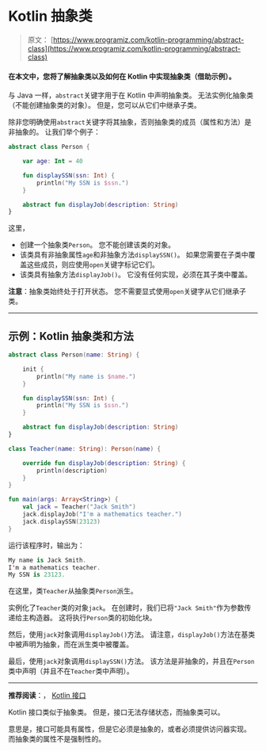 # Kotlin 抽象类

> 原文： [https://www.programiz.com/kotlin-programming/abstract-class](https://www.programiz.com/kotlin-programming/abstract-class)

#### 在本文中，您将了解抽象类以及如何在 Kotlin 中实现抽象类（借助示例）。

与 Java 一样，`abstract`关键字用于在 Kotlin 中声明抽象类。 无法实例化抽象类（不能创建抽象类的对象）。 但是，您可以从它们中继承子类。

除非您明确使用`abstract`关键字将其抽象，否则抽象类的成员（属性和方法）是非抽象的。 让我们举个例子：

```kt
abstract class Person {

    var age: Int = 40

    fun displaySSN(ssn: Int) {
        println("My SSN is $ssn.")
    }

    abstract fun displayJob(description: String)
}
```

这里，

*   创建一个抽象类`Person`。 您不能创建该类的对象。
*   该类具有非抽象属性`age`和非抽象方法`displaySSN()`。 如果您需要在子类中覆盖这些成员，则应使用`open`关键字标记它们。
*   该类具有抽象方法`displayJob()`。 它没有任何实现，必须在其子类中覆盖。

**注意**：抽象类始终处于打开状态。 您不需要显式使用`open`关键字从它们继承子类。

* * *

## 示例：Kotlin 抽象类和方法

```kt
abstract class Person(name: String) {

    init {
        println("My name is $name.")
    }

    fun displaySSN(ssn: Int) {
        println("My SSN is $ssn.")
    }

    abstract fun displayJob(description: String)
}

class Teacher(name: String): Person(name) {

    override fun displayJob(description: String) {
        println(description)
    }
}

fun main(args: Array<String>) {
    val jack = Teacher("Jack Smith")
    jack.displayJob("I'm a mathematics teacher.")
    jack.displaySSN(23123)
}
```

运行该程序时，输出为：

```kt
My name is Jack Smith.
I'm a mathematics teacher.
My SSN is 23123.
```

在这里，类`Teacher`从抽象类`Person`派生。

实例化了`Teacher`类的对象`jack`。 在创建时，我们已将`"Jack Smith"`作为参数传递给主构造器。 这将执行`Person`类的初始化块。

然后，使用`jack`对象调用`displayJob()`方法。 请注意，`displayJob()`方法在基类中被声明为抽象，而在派生类中被覆盖。

最后，使用`jack`对象调用`displaySSN()`方法。 该方法是非抽象的，并且在`Person`类中声明（并且不在`Teacher`类中声明）。

* * *

**推荐阅读**：， [Kotlin 接口](/kotlin-programming/interfaces "Interfaces in Kotlin")

Kotlin 接口类似于抽象类。 但是，接口无法存储状态，而抽象类可以。

意思是，接口可能具有属性，但是它必须是抽象的，或者必须提供访问器实现。 而抽象类的属性不是强制性的。
